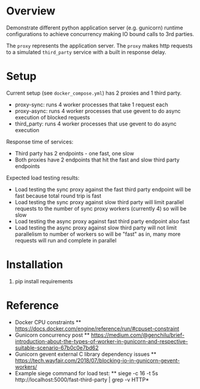 # Overview

Demonstrate different python application server (e.g. gunicorn) runtime
configurations to achieve concurrency making IO bound calls to 3rd parties.

The `proxy` represents the application server. The `proxy` makes http
requests to a simulated `third_party` service with a built in response delay.

# Setup

Current setup (see `docker_compose.yml`) has 2 proxies and 1 third party.
* proxy-sync: runs 4 worker processes that take 1 request each
* proxy-async: runs 4 worker processes that use gevent to do async execution
of blocked requests
* third_party: runs 4 worker processes that use gevent to do async execution

Response time of services:
* Third party has 2 endpoints - one fast, one slow
* Both proxies have 2 endpoints that hit the fast and slow third party
endpoints

Expected load testing results:
* Load testing the sync proxy against the fast third party endpoint will be
fast because total round trip is fast
* Load testing the sync proxy against slow third party will limit parallel
requests to the number of sync proxy workers (currently 4) so will be slow
* Load testing the async proxy against fast third party endpoint also fast
* Load testing the async proxy against slow third party will not limit
parallelism to number of workers so will be "fast" as in, many more requests
will run and complete in parallel

# Installation

1. pip install requirements

# Reference

* Docker CPU constraints
** https://docs.docker.com/engine/reference/run/#cpuset-constraint
* Gunicorn concurrency post
** https://medium.com/@genchilu/brief-introduction-about-the-types-of-worker-in-gunicorn-and-respective-suitable-scenario-67b0c0e7bd62
* Gunicorn gevent external C library dependency issues
** https://tech.wayfair.com/2018/07/blocking-io-in-gunicorn-gevent-workers/
* Example siege command for load test:
** siege -c 16 -t 5s http://localhost:5000/fast-third-party | grep -v HTTP*
